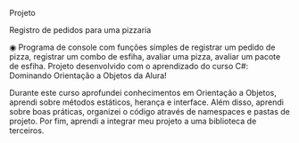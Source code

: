 Projeto 

Registro de pedidos para uma pizzaria

◉ Programa de console com funções simples de registrar um pedido de pizza, registrar um combo de esfiha, avaliar uma pizza, avaliar um pacote de esfiha.
Projeto desenvolvido com o aprendizado do curso C#: Dominando Orientação a Objetos da Alura!

Durante este curso aprofundei conhecimentos em Orientação a Objetos, aprendi sobre métodos estáticos, herança e interface. Além disso, aprendi sobre boas práticas, organizei o código através de namespaces e pastas de projeto. Por fim, aprendi a integrar meu projeto a uma biblioteca de terceiros.

